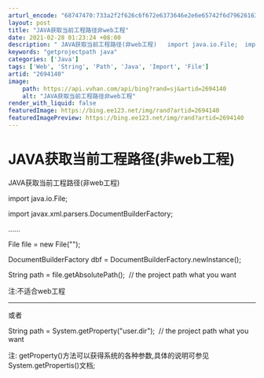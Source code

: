 ```yaml
---
arturl_encode: "68747470:733a2f2f626c6f672e6373646e2e6e65742f6d796261636b75:702f61727469636c652f64657461696c732f32363934313430"
layout: post
title: "JAVA获取当前工程路径非web工程"
date: 2021-02-28 01:23:24 +08:00
description: " JAVA获取当前工程路径(非web工程)   import java.io.File;  impo"
keywords: "getprojectpath java"
categories: ['Java']
tags: ['Web', 'String', 'Path', 'Java', 'Import', 'File']
artid: "2694140"
image:
    path: https://api.vvhan.com/api/bing?rand=sj&artid=2694140
    alt: "JAVA获取当前工程路径非web工程"
render_with_liquid: false
featuredImage: https://bing.ee123.net/img/rand?artid=2694140
featuredImagePreview: https://bing.ee123.net/img/rand?artid=2694140
---
```


# JAVA获取当前工程路径(非web工程)

JAVA获取当前工程路径(非web工程)

import java.io.File;
  
import javax.xml.parsers.DocumentBuilderFactory;

......

File file = new File("");
  
DocumentBuilderFactory dbf = DocumentBuilderFactory.newInstance();
  
String path = file.getAbsolutePath();  // the project path what you want

注:不适合web工程

--------------------------------------------------------------------------------------------

或者

String path = System.getProperty("user.dir");  // the project path what you want

注: getProperty()方法可以获得系统的各种参数,具体的说明可参见System.getPropertis()文档;